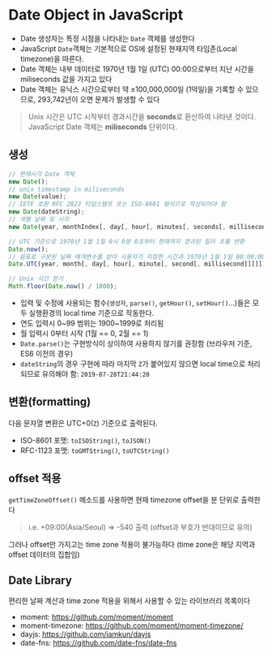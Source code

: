 # Date Object in JavaScript

- Date 생성자는 특정 시점을 나타내는 `Date` 객체를 생성한다
- JavaScript `Date`객체는 기본적으로 OS에 설정된 현재지역 타임존(Local timezone)을 따른다.
- Date 객체는 내부 데이터로 1970년 1월 1일 (UTC) 00:00으로부터 지난 시간을 miliseconds 값을 가지고 있다
- Date 객체는 유닉스 시간으로부터 약 ±100,000,000일 (1억일)을 기록할 수 있으므로, 293,742년이 오면 문제가 발생할 수 있다

> Unix 시간은 UTC 시작부터 경과시간을 **seconds**로 환산하여 나타낸 것이다. JavaScript Date 객체는 **miliseconds** 단위이다.

## 생성

```js
// 현재시각 Date 객체
new Date();
// unix timestamp in miliseconds
new Date(value);
// IETF 호환 RFC 2822 타임스탬프 또는 ISO-8601 형식으로 작성되어야 함
new Date(dateString);
// 개별 날짜 및 시각
new Date(year, monthIndex[, day[, hour[, minutes[, seconds[, milliseconds]]]]]);

// UTC 기준으로 1970년 1월 1일 0시 0분 0초부터 현재까지 경과된 밀리 초를 반환
Date.now();
// 쉼표로 구분된 날짜 매개변수를 받아 사용자가 지정한 시간과 1970년 1월 1일 00:00:00 사이의 밀리초 수를 반환 (local time 대신 UTC 사용)
Date.UTC(year, month[, day[, hour[, minute[, second[, millisecond]]]]])

// Unix 시간 얻기
Math.floor(Date.now() / 1000);
```

- 입력 및 수정에 사용되는 함수(`생성자`, `parse()`, `getHour()`, `setHour()`...)들은 모두 실행환경의 local time 기준으로 작동한다.
- 연도 입력시 0~99 범위는 1900~1999로 처리됨
- 월 입력시 0부터 시작 (1월 == 0, 2월 == 1)
- `Date.parse()`는 구현방식이 상이하여 사용하지 않기를 권장함 (브라우저 기준, ES6 이전의 경우)
- `dateString`의 경우 구현에 따라 마지막 `Z`가 붙어있지 않으면 local time으로 처리되므로 유의해야 함: `2019-07-28T21:44:20`

## 변환(formatting)

다음 문자열 변환은 UTC+0(`Z`) 기준으로 출력된다.

- ISO-8601 포맷: `toISOString()`, `toJSON()`
- RFC-1123 포맷: `toGMTString()`, `toUTCString()`

## offset 적용

`getTimeZoneOffset()` 메소드를 사용하면 현재 timezone offset을 분 단위로 출력한다

> i.e. +09:00(Asia/Seoul) => -540 출력 (offset과 부호가 반대이므로 유의)

그러나 offset만 가지고는 time zone 적용이 불가능하다 (time zone은 해당 지역과 offset 데이터의 집합임)

## Date Library

편리한 날짜 계산과 time zone 적용을 위해서 사용할 수 있는 라이브러리 목록이다

- moment: <https://github.com/moment/moment>
- moment-timezone: <https://github.com/moment/moment-timezone/>
- dayjs: <https://github.com/iamkun/dayjs>
- date-fns: <https://github.com/date-fns/date-fns>
